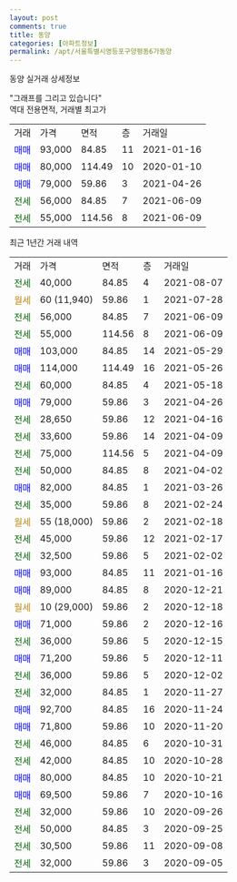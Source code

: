 ```yaml
---
layout: post
comments: true
title: 동양
categories: [아파트정보]
permalink: /apt/서울특별시영등포구양평동6가동양
---
```


동양 실거래 상세정보

<script type="text/javascript">
  google.charts.load('current', {'packages':['line', 'corechart']});
  google.charts.setOnLoadCallback(drawChart);

  function drawChart() {
    var data = new google.visualization.DataTable();
    data.addColumn('date', '거래일');
    data.addColumn('number', "매매");
    data.addColumn('number', "전세");
    data.addColumn('number', "전매");

    data.addRows([[new Date(Date.parse("2021-08-07")), null, 40000, null], [new Date(Date.parse("2021-07-28")), null, null, null], [new Date(Date.parse("2021-06-09")), null, 56000, null], [new Date(Date.parse("2021-06-09")), null, 55000, null], [new Date(Date.parse("2021-05-29")), 103000, null, null], [new Date(Date.parse("2021-05-26")), 114000, null, null], [new Date(Date.parse("2021-05-18")), null, 60000, null], [new Date(Date.parse("2021-04-26")), 79000, null, null], [new Date(Date.parse("2021-04-16")), null, 28650, null], [new Date(Date.parse("2021-04-09")), null, 33600, null], [new Date(Date.parse("2021-04-09")), null, 75000, null], [new Date(Date.parse("2021-04-02")), null, 50000, null], [new Date(Date.parse("2021-03-26")), 82000, null, null], [new Date(Date.parse("2021-02-24")), null, 35000, null], [new Date(Date.parse("2021-02-18")), null, null, null], [new Date(Date.parse("2021-02-17")), null, 45000, null], [new Date(Date.parse("2021-02-02")), null, 32500, null], [new Date(Date.parse("2021-01-16")), 93000, null, null], [new Date(Date.parse("2020-12-21")), 89000, null, null], [new Date(Date.parse("2020-12-18")), null, null, null], [new Date(Date.parse("2020-12-16")), 71000, null, null], [new Date(Date.parse("2020-12-15")), null, 36000, null], [new Date(Date.parse("2020-12-11")), 71200, null, null], [new Date(Date.parse("2020-12-02")), null, 36000, null], [new Date(Date.parse("2020-11-27")), null, 32000, null], [new Date(Date.parse("2020-11-24")), 92700, null, null], [new Date(Date.parse("2020-11-20")), 71800, null, null], [new Date(Date.parse("2020-10-31")), null, 46000, null], [new Date(Date.parse("2020-10-28")), null, 42000, null], [new Date(Date.parse("2020-10-21")), 80000, null, null], [new Date(Date.parse("2020-10-16")), 69500, null, null], [new Date(Date.parse("2020-09-26")), null, 32000, null], [new Date(Date.parse("2020-09-25")), null, 50000, null], [new Date(Date.parse("2020-09-08")), null, 30500, null], [new Date(Date.parse("2020-09-05")), null, 32000, null]]);

    var options = {
      hAxis: {
        format: 'yyyy/MM/dd'
      },    
      lineWidth: 0,
      pointsVisible: true,    
      title: '최근 1년간 유형별 실거래가 분포',
      legend: { position: 'bottom' }
    };

    var formatter = new google.visualization.NumberFormat({pattern:'###,###'} );
    formatter.format(data, 1);
    formatter.format(data, 2);
    
    setTimeout(function() {
        var chart = new google.visualization.LineChart(document.getElementById('columnchart_material'));
        chart.draw(data, (options));
        document.getElementById('loading').style.display = 'none';
    }, 1000);
  }
</script>


<div id="loading" style="z-index:20; display: block; margin-left: 0px">"그래프를 그리고 있습니다"</div>
<div id="columnchart_material" style="width: 95%; margin-left: 0px; display: block"></div>
<!-- contents start -->
역대 전용면적, 거래별 최고가
<table class="sortable">
    <tr>
      <td>거래</td>
      <td>가격</td>
      <td>면적</td>
      <td>층</td>
      <td>거래일</td>
    </tr>
        <tr>
          <td><a style="color: blue">매매</a></td>
          <td>93,000</td>
          <td>84.85</td>
          <td>11</td>
          <td>2021-01-16</td>
        </tr>            <tr>
          <td><a style="color: blue">매매</a></td>
          <td>80,000</td>
          <td>114.49</td>
          <td>10</td>
          <td>2020-01-10</td>
        </tr>            <tr>
          <td><a style="color: blue">매매</a></td>
          <td>79,000</td>
          <td>59.86</td>
          <td>3</td>
          <td>2021-04-26</td>
        </tr>        
        <tr>
              <td><a style="color: darkgreen">전세</a></td>
              <td>56,000</td>
              <td>84.85</td>
              <td>7</td>
              <td>2021-06-09</td>
            </tr>            <tr>
              <td><a style="color: darkgreen">전세</a></td>
              <td>55,000</td>
              <td>114.56</td>
              <td>8</td>
              <td>2021-06-09</td>
            </tr>        
    
</table>

최근 1년간 거래 내역

<table class="sortable">
    <tr>
      <td>거래</td>
      <td>가격</td>
      <td>면적</td>
      <td>층</td>
      <td>거래일</td>
    </tr>
    <tr>
      <td><a style="color: darkgreen">전세</a></td>
      <td>40,000</td>
      <td>84.85</td>
      <td>4</td>
      <td>2021-08-07</td>
    </tr>          <tr>
      <td><a style="color: darkgoldenrod">월세</a></td>
      <td>60 (11,940)</td>
      <td>59.86</td>
      <td>1</td>
      <td>2021-07-28</td>
    </tr>          <tr>
      <td><a style="color: darkgreen">전세</a></td>
      <td>56,000</td>
      <td>84.85</td>
      <td>7</td>
      <td>2021-06-09</td>
    </tr>          <tr>
      <td><a style="color: darkgreen">전세</a></td>
      <td>55,000</td>
      <td>114.56</td>
      <td>8</td>
      <td>2021-06-09</td>
    </tr>          <tr>
      <td><a style="color: blue">매매</a></td>
      <td>103,000</td>
      <td>84.85</td>
      <td>14</td>
      <td>2021-05-29</td>
    </tr>          <tr>
      <td><a style="color: blue">매매</a></td>
      <td>114,000</td>
      <td>114.49</td>
      <td>16</td>
      <td>2021-05-26</td>
    </tr>          <tr>
      <td><a style="color: darkgreen">전세</a></td>
      <td>60,000</td>
      <td>84.85</td>
      <td>4</td>
      <td>2021-05-18</td>
    </tr>          <tr>
      <td><a style="color: blue">매매</a></td>
      <td>79,000</td>
      <td>59.86</td>
      <td>3</td>
      <td>2021-04-26</td>
    </tr>          <tr>
      <td><a style="color: darkgreen">전세</a></td>
      <td>28,650</td>
      <td>59.86</td>
      <td>12</td>
      <td>2021-04-16</td>
    </tr>          <tr>
      <td><a style="color: darkgreen">전세</a></td>
      <td>33,600</td>
      <td>59.86</td>
      <td>14</td>
      <td>2021-04-09</td>
    </tr>          <tr>
      <td><a style="color: darkgreen">전세</a></td>
      <td>75,000</td>
      <td>114.56</td>
      <td>5</td>
      <td>2021-04-09</td>
    </tr>          <tr>
      <td><a style="color: darkgreen">전세</a></td>
      <td>50,000</td>
      <td>84.85</td>
      <td>8</td>
      <td>2021-04-02</td>
    </tr>          <tr>
      <td><a style="color: blue">매매</a></td>
      <td>82,000</td>
      <td>84.85</td>
      <td>1</td>
      <td>2021-03-26</td>
    </tr>          <tr>
      <td><a style="color: darkgreen">전세</a></td>
      <td>35,000</td>
      <td>59.86</td>
      <td>8</td>
      <td>2021-02-24</td>
    </tr>          <tr>
      <td><a style="color: darkgoldenrod">월세</a></td>
      <td>55 (18,000)</td>
      <td>59.86</td>
      <td>2</td>
      <td>2021-02-18</td>
    </tr>          <tr>
      <td><a style="color: darkgreen">전세</a></td>
      <td>45,000</td>
      <td>59.86</td>
      <td>12</td>
      <td>2021-02-17</td>
    </tr>          <tr>
      <td><a style="color: darkgreen">전세</a></td>
      <td>32,500</td>
      <td>59.86</td>
      <td>5</td>
      <td>2021-02-02</td>
    </tr>          <tr>
      <td><a style="color: blue">매매</a></td>
      <td>93,000</td>
      <td>84.85</td>
      <td>11</td>
      <td>2021-01-16</td>
    </tr>          <tr>
      <td><a style="color: blue">매매</a></td>
      <td>89,000</td>
      <td>84.85</td>
      <td>8</td>
      <td>2020-12-21</td>
    </tr>          <tr>
      <td><a style="color: darkgoldenrod">월세</a></td>
      <td>10 (29,000)</td>
      <td>59.86</td>
      <td>2</td>
      <td>2020-12-18</td>
    </tr>          <tr>
      <td><a style="color: blue">매매</a></td>
      <td>71,000</td>
      <td>59.86</td>
      <td>2</td>
      <td>2020-12-16</td>
    </tr>          <tr>
      <td><a style="color: darkgreen">전세</a></td>
      <td>36,000</td>
      <td>59.86</td>
      <td>5</td>
      <td>2020-12-15</td>
    </tr>          <tr>
      <td><a style="color: blue">매매</a></td>
      <td>71,200</td>
      <td>59.86</td>
      <td>5</td>
      <td>2020-12-11</td>
    </tr>          <tr>
      <td><a style="color: darkgreen">전세</a></td>
      <td>36,000</td>
      <td>59.86</td>
      <td>5</td>
      <td>2020-12-02</td>
    </tr>          <tr>
      <td><a style="color: darkgreen">전세</a></td>
      <td>32,000</td>
      <td>84.85</td>
      <td>1</td>
      <td>2020-11-27</td>
    </tr>          <tr>
      <td><a style="color: blue">매매</a></td>
      <td>92,700</td>
      <td>84.85</td>
      <td>16</td>
      <td>2020-11-24</td>
    </tr>          <tr>
      <td><a style="color: blue">매매</a></td>
      <td>71,800</td>
      <td>59.86</td>
      <td>10</td>
      <td>2020-11-20</td>
    </tr>          <tr>
      <td><a style="color: darkgreen">전세</a></td>
      <td>46,000</td>
      <td>84.85</td>
      <td>6</td>
      <td>2020-10-31</td>
    </tr>          <tr>
      <td><a style="color: darkgreen">전세</a></td>
      <td>42,000</td>
      <td>84.85</td>
      <td>10</td>
      <td>2020-10-28</td>
    </tr>          <tr>
      <td><a style="color: blue">매매</a></td>
      <td>80,000</td>
      <td>84.85</td>
      <td>10</td>
      <td>2020-10-21</td>
    </tr>          <tr>
      <td><a style="color: blue">매매</a></td>
      <td>69,500</td>
      <td>59.86</td>
      <td>7</td>
      <td>2020-10-16</td>
    </tr>          <tr>
      <td><a style="color: darkgreen">전세</a></td>
      <td>32,000</td>
      <td>59.86</td>
      <td>10</td>
      <td>2020-09-26</td>
    </tr>          <tr>
      <td><a style="color: darkgreen">전세</a></td>
      <td>50,000</td>
      <td>84.85</td>
      <td>3</td>
      <td>2020-09-25</td>
    </tr>          <tr>
      <td><a style="color: darkgreen">전세</a></td>
      <td>30,500</td>
      <td>59.86</td>
      <td>11</td>
      <td>2020-09-08</td>
    </tr>          <tr>
      <td><a style="color: darkgreen">전세</a></td>
      <td>32,000</td>
      <td>59.86</td>
      <td>3</td>
      <td>2020-09-05</td>
    </tr>      </table>
<!-- contents end -->    

